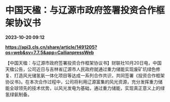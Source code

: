 # 中国天楹：与辽源市政府签署投资合作框架协议书

**2023-10-20 09:12**

**https://api3.cls.cn/share/article/1491205?os=web&sv=7.7.5&app=CailianpressWeb**

【中国天楹：与辽源市政府签署投资合作框架协议书】财联社10月20日电，中国天楹公告，公司近日与吉林省辽源市人民政府就通过重力储能实现废矿坑绿色修复、打造风光储氢氨一体化项目等达成一系列合作共识，共同签署《投资合作框架协议书》。在本次合作过程中，公司将利用辽源富集的风光资源，充分发挥重力储能全球领先的技术优势，以风光发电为基础，通过重力储能，实现真正意义上的绿氢绿氨制备。